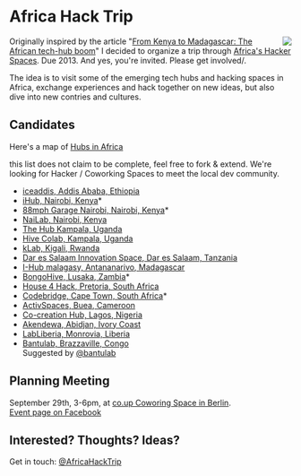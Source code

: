 # Africa Hack Trip

<img src="https://dl.dropbox.com/u/732913/AfricaHackTripMap.png" align="right">Originally inspired by the article "[From Kenya to Madagascar: The African tech-hub boom](http://www.bbc.co.uk/news/business-18878585)" I decided to organize a trip through [Africa's Hacker Spaces](https://africahubs.crowdmap.com/). Due 2013. And yes, you're invited. Please get involved/.

The idea is to visit some of the emerging tech hubs and hacking spaces in Africa, exchange experiences and hack together on new ideas, but also dive into new contries and cultures.

## Candidates

Here's a map of [Hubs in Africa](https://africahubs.crowdmap.com/)

this list does not claim to be complete, feel free to fork & extend. 
We're looking for Hacker / Coworking Spaces to meet the local dev community.

* [iceaddis, Addis Ababa, Ethiopia](http://www.iceaddis.com/pages/open-space/)
* [iHub, Nairobi, Kenya](http://ihub.co.ke/pages/home.php)*
* [88mph Garage Nairobi, Nairobi, Kenya](http://www.humanipo.com/garage)*
* [NaiLab, Nairobi, Kenya](http://nailab.co.ke/)
* [The Hub Kampala, Uganda](http://thehubkampala.com/)
* [Hive Colab, Kampala, Uganda](http://hivecolab.com/)
* [kLab, Kigali, Rwanda](http://www.klab.rw/)
* [Dar es Salaam Innovation Space, Dar es Salaam, Tanzania](http://tanzict.or.tz)
* [I-Hub malagasy, Antananarivo, Madagascar](http://www.i-hub.mg/)
* [BongoHive, Lusaka, Zambia](http://www.bongohive.com/)*
* [House 4 Hack, Pretoria, South Africa](http://www.house4hack.co.za/)
* [Codebridge, Cape Town, South Africa](http://www.codebridge.co.za/)*
* [ActivSpaces, Buea, Cameroon](http://activspaces.com)
* [Co-creation Hub, Lagos, Nigeria](www.cchubnigeria.com/)
* [Akendewa, Abidjan, Ivory Coast](http://www.akendewa.org/)
* [LabLiberia, Monrovia, Liberia](http://ilabliberia.org/)
* [Bantulab, Brazzaville, Congo](http://www.bantulab.com/)  
  Suggested by [@bantulab](https://twitter.com/bantulab/status/230564309271470080)


## Planning Meeting

September 29th, 3-6pm, at [co.up Coworing Space in Berlin](co-up.de).  
[Event page on Facebook](http://www.facebook.com/events/327777020647869/)


## Interested? Thoughts? Ideas?

Get in touch: [@AfricaHackTrip](http://twitter.com/AfricaHackTrip)